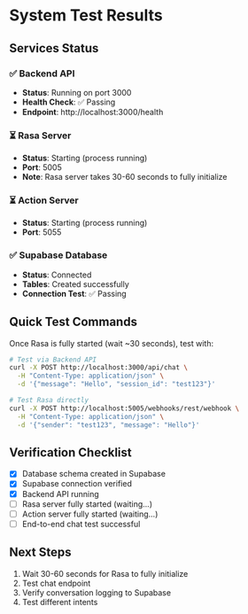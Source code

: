 # System Test Results

## Services Status

### ✅ Backend API
- **Status**: Running on port 3000
- **Health Check**: ✅ Passing
- **Endpoint**: http://localhost:3000/health

### ⏳ Rasa Server
- **Status**: Starting (process running)
- **Port**: 5005
- **Note**: Rasa server takes 30-60 seconds to fully initialize

### ⏳ Action Server
- **Status**: Starting (process running)
- **Port**: 5055

### ✅ Supabase Database
- **Status**: Connected
- **Tables**: Created successfully
- **Connection Test**: ✅ Passing

## Quick Test Commands

Once Rasa is fully started (wait ~30 seconds), test with:

```bash
# Test via Backend API
curl -X POST http://localhost:3000/api/chat \
  -H "Content-Type: application/json" \
  -d '{"message": "Hello", "session_id": "test123"}'

# Test Rasa directly
curl -X POST http://localhost:5005/webhooks/rest/webhook \
  -H "Content-Type: application/json" \
  -d '{"sender": "test123", "message": "Hello"}'
```

## Verification Checklist

- [x] Database schema created in Supabase
- [x] Supabase connection verified
- [x] Backend API running
- [ ] Rasa server fully started (waiting...)
- [ ] Action server fully started (waiting...)
- [ ] End-to-end chat test successful

## Next Steps

1. Wait 30-60 seconds for Rasa to fully initialize
2. Test chat endpoint
3. Verify conversation logging to Supabase
4. Test different intents

